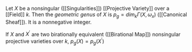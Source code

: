 Let $X$ be a nonsingular ([[Singularities]]) [[Projective Variety]] over a [[Field]] $k$. Then the *geometric genus* of $X$ is $p_g = dim_k \Gamma(X,\omega_x)$ ([[Canonical Sheaf]]). It is a nonnegative integer.

If $X$ and $X^{\prime}$ are two birationally equivalent ([[Birational Map]]) nonsingular projective varieties over $k$, $p_g(X) = p_g(X^{\prime})$ 